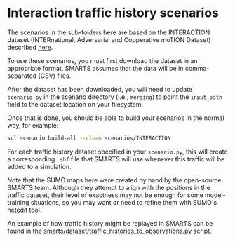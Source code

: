 # Interaction traffic history scenarios

The scenarios in the sub-folders here are based on the INTERACTION dataset
(INTERnational, Adversarial and Cooperative moTION Dataset)
described [here](https://interaction-dataset.com/).

To use these scenarios, you must first download the dataset in an appropriate format.
SMARTS assumes that the data will be in comma-separated (CSV) files.

After the dataset has been downloaded, you will need to update `scenario.py`
in the scenario directory (i.e., `merging`) to point the `input_path` field
to the dataset location on your filesystem.

Once that is done, you should be able to build your scenarios in the normal way, for example:
```bash
scl scenario build-all --clean scenarios/INTERACTION
```

For each traffic history dataset specified in your `scenario.py`, 
this will create a corresponding `.shf` file that SMARTS will use
whenever this traffic will be added to a simulation.

Note that the SUMO maps here were created by hand by the open-source SMARTS team.
Although they attempt to align with the positions in the traffic dataset,
their level of exactness may not be enough for some model-training situations,
so you may want or need to refine them with SUMO's [netedit tool](https://sumo.dlr.de/docs/Netedit/index.html).

An example of how traffic history might be replayed in SMARTS can be found in the 
[smarts/dataset/traffic_histories_to_observations.py](../../smarts/dataset/traffic_histories_to_observations.py)
script.
